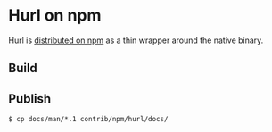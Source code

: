 # Hurl on npm

Hurl is [distributed on npm] as a thin wrapper around the native binary.

## Build

## Publish

```
$ cp docs/man/*.1 contrib/npm/hurl/docs/
```


[distributed on npm]: https://www.npmjs.com/package/@orangeopensource/hurl